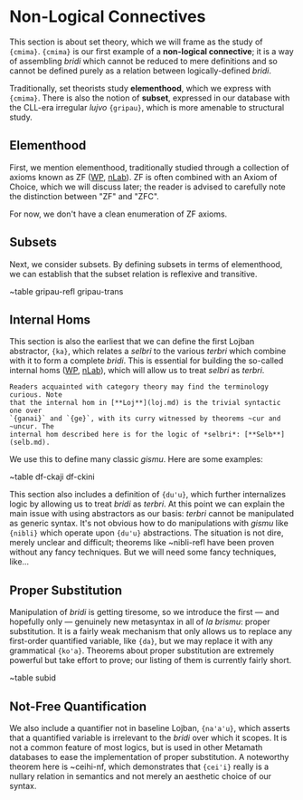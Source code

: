 # Non-Logical Connectives

This section is about set theory, which we will frame as the study of
`{cmima}`. `{cmima}` is our first example of a **non-logical connective**; it
is a way of assembling *bridi* which cannot be reduced to mere definitions and
so cannot be defined purely as a relation between logically-defined *bridi*.

Traditionally, set theorists study **elementhood**, which we express with
`{cmima}`.  There is also the notion of **subset**, expressed in our database
with the CLL-era irregular *lujvo* `{gripau}`, which is more amenable to
structural study.

## Elementhood

First, we mention elementhood, traditionally studied through a collection of
axioms known as ZF
([WP](https://en.wikipedia.org/wiki/Zermelo%E2%80%93Fraenkel_set_theory),
[nLab](https://ncatlab.org/nlab/show/ZFC)). ZF is often combined with an Axiom
of Choice, which we will discuss later; the reader is advised to carefully note
the distinction between "ZF" and "ZFC".

For now, we don't have a clean enumeration of ZF axioms.

## Subsets

Next, we consider subsets. By defining subsets in terms of elementhood, we can
establish that the subset relation is reflexive and transitive.

~table gripau-refl gripau-trans

## Internal Homs

This section is also the earliest that we can define the first Lojban
abstractor, `{ka}`, which relates a *selbri* to the various *terbri* which
combine with it to form a complete *bridi*. This is essential for building the
so-called internal homs ([WP](https://en.wikipedia.org/wiki/Hom_functor),
[nLab](https://ncatlab.org/nlab/show/internal+hom)), which will allow us to
treat *selbri* as *terbri*.

```admonish note
Readers acquainted with category theory may find the terminology curious. Note
that the internal hom in [**Loj**](loj.md) is the trivial syntactic one over
`{ganai}` and `{ge}`, with its curry witnessed by theorems ~cur and ~uncur. The
internal hom described here is for the logic of *selbri*: [**Selb**](selb.md).
```

We use this to define many classic *gismu*. Here are some examples:

~table df-ckaji df-ckini

This section also includes a definition of `{du'u}`, which further internalizes
logic by allowing us to treat *bridi* as *terbri*. At this point we can explain
the main issue with using abstractors as our basis: *terbri* cannot be
manipulated as generic syntax. It's not obvious how to do manipulations with
*gismu* like `{nibli}` which operate upon `{du'u}` abstractions. The situation
is not dire, merely unclear and difficult; theorems like ~nibli-refl have been
proven without any fancy techniques. But we will need some fancy techniques,
like…

## Proper Substitution

Manipulation of *bridi* is getting tiresome, so we introduce the first — and
hopefully only — genuinely new metasyntax in all of *la brismu*: proper
substitution. It is a fairly weak mechanism that only allows us to replace any
first-order quantified variable, like `{da}`, but we may replace it with any
grammatical `{ko'a}`. Theorems about proper substitution are extremely powerful
but take effort to prove; our listing of them is currently fairly short.

~table subid

## Not-Free Quantification

We also include a quantifier not in baseline Lojban, `{na'a'u}`, which asserts
that a quantified variable is irrelevant to the *bridi* over which it scopes.
It is not a common feature of most logics, but is used in other Metamath
databases to ease the implementation of proper substitution. A noteworthy
theorem here is ~ceihi-nf, which demonstrates that `{cei'i}` really is a
nullary relation in semantics and not merely an aesthetic choice of our syntax.

